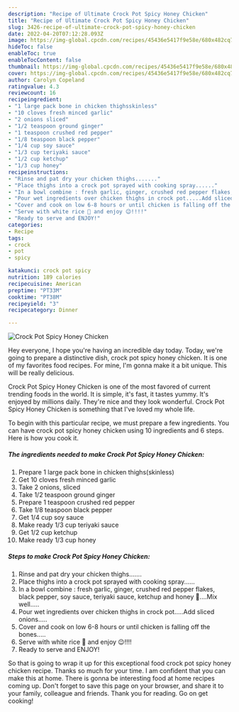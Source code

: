 ```yaml
---
description: "Recipe of Ultimate Crock Pot Spicy Honey Chicken"
title: "Recipe of Ultimate Crock Pot Spicy Honey Chicken"
slug: 3426-recipe-of-ultimate-crock-pot-spicy-honey-chicken
date: 2022-04-20T07:12:28.093Z
image: https://img-global.cpcdn.com/recipes/45436e5417f9e58e/680x482cq70/crock-pot-spicy-honey-chicken-recipe-main-photo.jpg
hideToc: false
enableToc: true
enableTocContent: false
thumbnail: https://img-global.cpcdn.com/recipes/45436e5417f9e58e/680x482cq70/crock-pot-spicy-honey-chicken-recipe-main-photo.jpg
cover: https://img-global.cpcdn.com/recipes/45436e5417f9e58e/680x482cq70/crock-pot-spicy-honey-chicken-recipe-main-photo.jpg
author: Carolyn Copeland
ratingvalue: 4.3
reviewcount: 16
recipeingredient:
- "1 large pack bone in chicken thighsskinless"
- "10 cloves fresh minced garlic"
- "2 onions sliced"
- "1/2 teaspoon ground ginger"
- "1 teaspoon crushed red pepper"
- "1/8 teaspoon black pepper"
- "1/4 cup soy sauce"
- "1/3 cup teriyaki sauce"
- "1/2 cup ketchup"
- "1/3 cup honey"
recipeinstructions:
- "Rinse and pat dry your chicken thighs......."
- "Place thighs into a crock pot sprayed with cooking spray......"
- "In a bowl combine : fresh garlic, ginger, crushed red pepper flakes, black pepper, soy sauce, teriyaki sauce, ketchup and honey 🍯....Mix well....."
- "Pour wet ingredients over chicken thighs in crock pot.....Add sliced onions....."
- "Cover and cook on low 6-8 hours or until chicken is falling off the bones....."
- "Serve with white rice 🍚 and enjoy 😉!!!!"
- "Ready to serve and ENJOY!"
categories:
- Recipe
tags:
- crock
- pot
- spicy

katakunci: crock pot spicy 
nutrition: 189 calories
recipecuisine: American
preptime: "PT33M"
cooktime: "PT38M"
recipeyield: "3"
recipecategory: Dinner

---
```



![Crock Pot Spicy Honey Chicken](https://img-global.cpcdn.com/recipes/45436e5417f9e58e/680x482cq70/crock-pot-spicy-honey-chicken-recipe-main-photo.jpg)

Hey everyone, I hope you're having an incredible day today. Today, we're going to prepare a distinctive dish, crock pot spicy honey chicken. It is one of my favorites food recipes. For mine, I'm gonna make it a bit unique. This will be really delicious.

Crock Pot Spicy Honey Chicken is one of the most favored of current trending foods in the world. It is simple, it's fast, it tastes yummy. It's enjoyed by millions daily. They're nice and they look wonderful. Crock Pot Spicy Honey Chicken is something that I've loved my whole life.




To begin with this particular recipe, we must prepare a few ingredients. You can have crock pot spicy honey chicken using 10 ingredients and 6 steps. Here is how you cook it.

<!--inarticleads1-->

##### The ingredients needed to make Crock Pot Spicy Honey Chicken:

1. Prepare 1 large pack bone in chicken thighs(skinless)
1. Get 10 cloves fresh minced garlic
1. Take 2 onions, sliced
1. Take 1/2 teaspoon ground ginger
1. Prepare 1 teaspoon crushed red pepper
1. Take 1/8 teaspoon black pepper
1. Get 1/4 cup soy sauce
1. Make ready 1/3 cup teriyaki sauce
1. Get 1/2 cup ketchup
1. Make ready 1/3 cup honey




<!--inarticleads2-->

##### Steps to make Crock Pot Spicy Honey Chicken:

1. Rinse and pat dry your chicken thighs.......
1. Place thighs into a crock pot sprayed with cooking spray......
1. In a bowl combine : fresh garlic, ginger, crushed red pepper flakes, black pepper, soy sauce, teriyaki sauce, ketchup and honey 🍯....Mix well.....
1. Pour wet ingredients over chicken thighs in crock pot.....Add sliced onions.....
1. Cover and cook on low 6-8 hours or until chicken is falling off the bones.....
1. Serve with white rice 🍚 and enjoy 😉!!!!
1. Ready to serve and ENJOY!



So that is going to wrap it up for this exceptional food crock pot spicy honey chicken recipe. Thanks so much for your time. I am confident that you can make this at home. There is gonna be interesting food at home recipes coming up. Don't forget to save this page on your browser, and share it to your family, colleague and friends. Thank you for reading. Go on get cooking!
